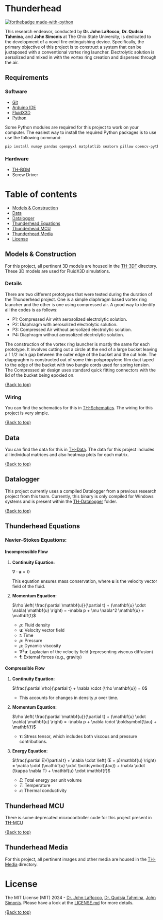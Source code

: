 # Thunderhead
[![forthebadge made-with-python](http://ForTheBadge.com/images/badges/made-with-python.svg)](https://www.python.org/)


This research endeavor, conducted by __Dr. John LaRocco__, __Dr. Qudsia Tahmina__, and __John Simonis__ at The Ohio State University, is dedicated to the development of a novel fire extinguishing device. Specifically, the primary objective of this project is to construct a system that can be juxtaposed with a conventional vortex ring launcher. Electrolytic solution is aersolized and mixed in with the vortex ring creation and dispersed through the air.
## Requirements
### Software
- [Git](https://git-scm.com/downloads)
- [Arduino IDE](https://www.arduino.cc/en/software)
- [FluidX3D](https://github.com/ProjectPhysX/FluidX3D)
- [Python](https://www.python.org/)

Some Python modules are required for this project to work on your computer. The easiest way to install the required Python packages is to use use the following command:
```bash
pip install numpy pandas openpyxl matplotlib seaborn pillow opencv-python trimesh
```
### Hardware
- [TH-BOM](https://github.com/Multi-Volt/Thunderhead/tree/main/TH-BOM/)
- Screw Driver
# Table of contents
- [Models & Construction](#models)
- [Data](#data)
- [Datalogger](#datalogger)
- [Thunderhead Equations](#thunderhead-equations)
- [Thunderhead MCU](#thunderhead-mcu)
- [Thunderhead Media](#thunderhead-media)
- [License](#license)
## <a  id ="models"></a>Models & Construction
For this project, all pertinent 3D models are housed in the [TH-3DF](https://github.com/Multi-Volt/Thunderhead/tree/main/TH-3DF) directory. These 3D models are used for FluidX3D simulations.
### Details
There are two different prototypes that were tested during the duration of the Thunderhead project. One is a simple diaphragm based vortex ring launcher and the other is one using compressed air. A good way to identify all the codes is as follows:
- P1: Compressed Air with aerosolized electrolytic solution.
- P2: Diaphragm with aerosolized electrolytic solution.
- P3: Compressed Air without aersolized electrolytic solution.
- P4: Diaphragm without aerosolized electrolytic solution.

The construction of the vortex ring launcher is mostly the same for each prototype. It involves cutting out a circle at the end of a large bucket leaving a 1 1/2 inch gap between the outer edge of the bucket and the cut hole. The diapgraghm is constructed out of some thin polypropylene film duct taped to the edge of the bucket with two bungie cords used for spring tension. The Compressed air design uses standard quick fitting connectors with the lid of the bucket being epoxied on.

[(Back to top)](#table-of-contents)
### Wiring
You can find the schematics for this in [TH-Schematics](https://github.com/Multi-Volt/Thunderhead/tree/main/TH-Schematics). The wiring for this project is very simple.

[(Back to top)](#table-of-contents)
## Data
You can find the data for this in [TH-Data](https://github.com/Multi-Volt/Thunderhead/tree/main/TH-Data). The data for this project includes all individual matrices and also heatmap plots for each matrix.

[(Back to top)](#table-of-contents)
## Datalogger
This project currently uses a compiled Datalogger from a previous research project from this team. Currently, this binary is only compiled for Windows systems and is present within the [TH-Datalogger](https://github.com/Multi-Volt/Thunderhead/tree/main/TH-Datalogger) folder.

[(Back to top)](#table-of-contents)
## Thunderhead Equations
### Navier-Stokes Equations:
#### Incompressible Flow
1. **Continuity Equation:**

   $\nabla \cdot \mathbf{u} = 0$

   This equation ensures mass conservation, where $\mathbf{u}$ is the velocity vector field of the fluid.
2. **Momentum Equation:**

   $\rho \left( \frac{\partial \mathbf{u}}{\partial t} + (\mathbf{u} \cdot \nabla) \mathbf{u} \right) = -\nabla p + \mu \nabla^2 \mathbf{u} + \mathbf{f}$

   - $\rho$: Fluid density
   - $\mathbf{u}$: Velocity vector field
   - $t$: Time
   - $p$: Pressure
   - $\mu$: Dynamic viscosity
   - $\nabla^2 \mathbf{u}$: Laplacian of the velocity field (representing viscous diffusion)
   - $\mathbf{f}$: External forces (e.g., gravity)
#### Compressible Flow
1. **Continuity Equation:**

   $\frac{\partial \rho}{\partial t} + \nabla \cdot (\rho \mathbf{u}) = 0$

   - This accounts for changes in density $\rho$ over time.
2. **Momentum Equation:**

   $\rho \left( \frac{\partial \mathbf{u}}{\partial t} + (\mathbf{u} \cdot \nabla) \mathbf{u} \right) = -\nabla p + \nabla \cdot \boldsymbol{\tau} + \mathbf{f}$

   - $\boldsymbol{\tau}$: Stress tensor, which includes both viscous and pressure contributions.
3. **Energy Equation:**

   $\frac{\partial E}{\partial t} + \nabla \cdot \left( (E + p)\mathbf{u} \right) = \nabla \cdot (\mathbf{u} \cdot \boldsymbol{\tau}) + \nabla \cdot (\kappa \nabla T) + \mathbf{u} \cdot \mathbf{f}$

   - $E$: Total energy per unit volume
   - $T$: Temperature
   - $\kappa$: Thermal conductivity


## Thunderhead MCU
There is some deprecated microcontroller code for this project present in [TH-MCU](https://github.com/Multi-Volt/Thunderhead/tree/main/TH-MCU)

[(Back to top)](#table-of-contents)
## Thunderhead Media
For this project, all pertinent images and other media are housed in the [TH-Media](https://github.com/Multi-Volt/Thunderhead/tree/main/TH-Media) directory.
# License
The MIT License (MIT) 2024 - [Dr. John LaRocco](https://github.com/javeharron/), [Dr. Qudsia Tahmina](https://github.com/tahminaq), [John Simonis](https://github.com/Multi-Volt/). Please have a look at the [LICENSE.md](LICENSE) for more details.

[(Back to top)](#table-of-contents)
